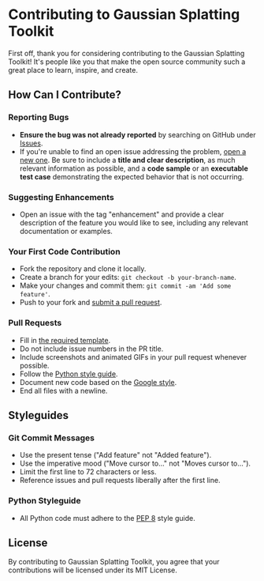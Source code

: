 # Contributing to Gaussian Splatting Toolkit

First off, thank you for considering contributing to the Gaussian Splatting Toolkit! It's people like you that make the open source community such a great place to learn, inspire, and create.

## How Can I Contribute?

### Reporting Bugs

- **Ensure the bug was not already reported** by searching on GitHub under [Issues](https://github.com/Gaussian-Splatting-Toolkit/Gaussian-Splatting-Toolkit/issues).
- If you're unable to find an open issue addressing the problem, [open a new one](https://github.com/Gaussian-Splatting-Toolkit/Gaussian-Splatting-Toolkit/issues/new). Be sure to include a **title and clear description**, as much relevant information as possible, and a **code sample** or an **executable test case** demonstrating the expected behavior that is not occurring.

### Suggesting Enhancements

- Open an issue with the tag "enhancement" and provide a clear description of the feature you would like to see, including any relevant documentation or examples.

### Your First Code Contribution

- Fork the repository and clone it locally.
- Create a branch for your edits: `git checkout -b your-branch-name`.
- Make your changes and commit them: `git commit -am 'Add some feature'`.
- Push to your fork and [submit a pull request](https://github.com/Gaussian-Splatting-Toolkit/Gaussian-Splatting-Toolkit/compare).

### Pull Requests

- Fill in [the required template](PULL_REQUEST_TEMPLATE.md).
- Do not include issue numbers in the PR title.
- Include screenshots and animated GIFs in your pull request whenever possible.
- Follow the [Python style guide](https://www.python.org/dev/peps/pep-0008/).
- Document new code based on the [Google style](https://google.github.io/styleguide/pyguide.html).
- End all files with a newline.

## Styleguides

### Git Commit Messages

- Use the present tense ("Add feature" not "Added feature").
- Use the imperative mood ("Move cursor to..." not "Moves cursor to...").
- Limit the first line to 72 characters or less.
- Reference issues and pull requests liberally after the first line.

### Python Styleguide

- All Python code must adhere to the [PEP 8](https://www.python.org/dev/peps/pep-0008/) style guide.

## License

By contributing to Gaussian Splatting Toolkit, you agree that your contributions will be licensed under its MIT License.
